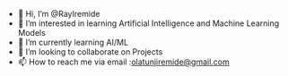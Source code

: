- 👋 Hi, I’m @RayIremide
- 👀 I’m interested in learning Artificial Intelligence and Machine Learning Models
- 🌱 I’m currently learning AI/ML
- 💞️ I’m looking to collaborate on Projects
- 📫 How to reach me via email :olatunjiremide@gmail.com

<!---
RayIremide/RayIremide is a ✨ special ✨ repository because its `README.md` (this file) appears on your GitHub profile.
You can click the Preview link to take a look at your changes.
--->
